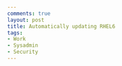 ```yaml
---
comments: true
layout: post
title: Automatically updating RHEL6
tags:
- Work
- Sysadmin
- Security
---
```

